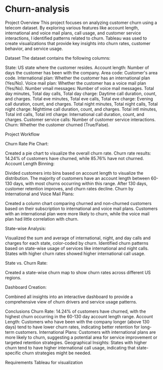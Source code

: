 # Churn-analysis

Project Overview
This project focuses on analyzing customer churn using a telecom dataset. By exploring various features like account length, international and voice mail plans, call usage, and customer service interactions, I identified patterns related to churn. Tableau was used to create visualizations that provide key insights into churn rates, customer behavior, and service usage.

Dataset
The dataset contains the following columns:

State: US state where the customer resides.
Account length: Number of days the customer has been with the company.
Area code: Customer's area code.
International plan: Whether the customer has an international plan (Yes/No).
Voice mail plan: Whether the customer has a voice mail plan (Yes/No).
Number vmail messages: Number of voice mail messages.
Total day minutes, Total day calls, Total day charge: Daytime call duration, count, and charges.
Total eve minutes, Total eve calls, Total eve charge: Evening call duration, count, and charges.
Total night minutes, Total night calls, Total night charge: Nighttime call duration, count, and charges.
Total intl minutes, Total intl calls, Total intl charge: International call duration, count, and charges.
Customer service calls: Number of customer service interactions.
Churn: Whether the customer churned (True/False).

Project Workflow

Churn Rate Pie Chart:

Created a pie chart to visualize the overall churn rate.
Churn rate results: 14.24% of customers have churned, while 85.76% have not churned.
Account Length Binning:

Divided customers into bins based on account length to visualize the distribution.
The majority of customers have an account length between 60-130 days, with most churns occurring within this range. After 130 days, customer retention improves, and churn rates decline.
Churn by International and Voice Mail Plans:

Created a column chart comparing churned and non-churned customers based on their subscription to international and voice mail plans.
Customers with an international plan were more likely to churn, while the voice mail plan had little correlation with churn.

State-wise Analysis:

Visualized the sum and average of international, night, and day calls and charges for each state, color-coded by churn.
Identified churn patterns based on state-wise usage of services like international and night calls. States with higher churn rates showed higher international call usage.

State vs. Churn Rate:

Created a state-wise churn map to show churn rates across different US regions.

Dashboard Creation:

Combined all insights into an interactive dashboard to provide a comprehensive view of churn drivers and service usage patterns.

Conclusions
Churn Rate: 14.24% of customers have churned, with the highest churn occurring in the 60-130 day account length range.
Account Length: Customers who have been with the company longer (above 130 days) tend to have lower churn rates, indicating better retention for long-term customers.
International Plans: Customers with international plans are more likely to churn, suggesting a potential area for service improvement or targeted retention strategies.
Geographical Insights: States with higher churn tend to have higher international call usage, indicating that state-specific churn strategies might be needed.

Requirements
Tableau for visualization
